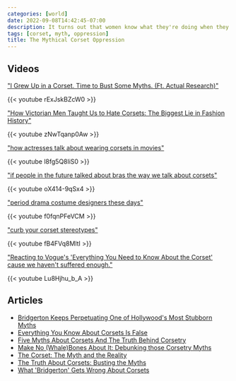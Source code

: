 ```yaml
---
categories: [world]
date: 2022-09-08T14:42:45-07:00
description: It turns out that women know what they're doing when they dress themselves.
tags: [corset, myth, oppression]
title: The Mythical Corset Oppression
---
```


## Videos

["I Grew Up in a Corset. Time to Bust Some Myths. (Ft. Actual Research)"](https://www.youtube.com/watch?v=rExJskBZcW0)

<div class="video">{{< youtube rExJskBZcW0 >}}</div>

["How Victorian Men Taught Us to Hate Corsets: The Biggest Lie in Fashion History"](https://www.youtube.com/watch?v=zNwTqanp0Aw)

<div class="video">{{< youtube zNwTqanp0Aw >}}</div>

["how actresses talk about wearing corsets in movies"](https://www.youtube.com/watch?v=l8fg5Q8liS0)

<div class="video">{{< youtube l8fg5Q8liS0 >}}</div>

["if people in the future talked about bras the way we talk about corsets"](https://www.youtube.com/watch?v=oX414-9qSx4)

<div class="video">{{< youtube oX414-9qSx4 >}}</div>

["period drama costume designers these days"](https://www.youtube.com/watch?v=f0fqnPFeVCM)

<div class="video">{{< youtube f0fqnPFeVCM >}}</div>

["curb your corset stereotypes"](https://www.youtube.com/watch?v=fB4FVq8MltI)

<div class="video">{{< youtube fB4FVq8MltI >}}</div>

["Reacting to Vogue's 'Everything You Need to Know About the Corset' cause we haven't suffered enough."](https://www.youtube.com/watch?v=Lu8Hjhu_b_A)

<div class="video">{{< youtube Lu8Hjhu_b_A >}}</div>

## Articles

- [Bridgerton Keeps Perpetuating One of Hollywood's Most Stubborn Myths](https://slate.com/culture/2022/03/bridgerton-season-2-netflix-corset-simone-ashley.html)
- [Everything You Know About Corsets Is False](https://www.collectorsweekly.com/articles/everything-you-know-about-corsets-is-false/)
- [Five Myths About Corsets And The Truth Behind Corsetry](https://www.cosplaycentral.com/themes/historical/feature/5-myths-about-corsets)
- [Make No (Whale)Bones About It: Debunking those Corsetry Myths](https://www.lancasterhistory.org/debunkingcorsetrymyths/)
- [The Corset: The Myth and the Reality](https://verilymag.com/2021/03/historical-fashion-corset-myths-debunked-bridgerton)
- [The Truth About Corsets: Busting the Myths](https://thevintagewomanmagazine.com/the-truth-about-corsets-busting-the-myths/)
- [What 'Bridgerton' Gets Wrong About Corsets](https://www.smithsonianmag.com/history/what-bridgerton-gets-wrong-about-corsets-180976691/)

